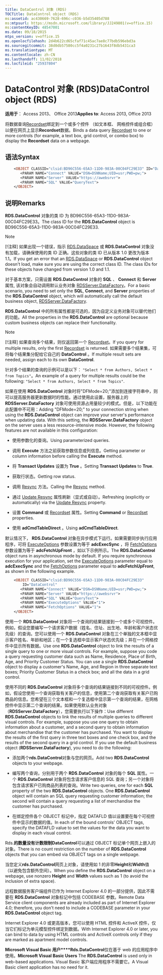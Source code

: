 ```yaml
---
title: DataControl 对象 (RDS)
TOCTitle: DataControl object (RDS)
ms:assetid: ac430669-7628-696c-c036-b5d35405d788
ms:mtpsurl: https://msdn.microsoft.com/library/JJ249801(v=office.15)
ms:contentKeyID: 48547001
ms.date: 09/18/2015
mtps_version: v=office.15
ms.openlocfilehash: 2d4b622cd65cfaf71c45ac7ae8c77bdb596ebd3a
ms.sourcegitcommit: 38d0db57580cc5f4a0231c27b1643f8db5431ca3
ms.translationtype: MT
ms.contentlocale: zh-CN
ms.lasthandoff: 11/02/2018
ms.locfileid: "25937804"
---
```

# <a name="datacontrol-object-rds"></a><span data-ttu-id="6a7d1-102">DataControl 对象 (RDS)</span><span class="sxs-lookup"><span data-stu-id="6a7d1-102">DataControl object (RDS)</span></span>

<span data-ttu-id="6a7d1-103">**适用于**： Access 2013、 Office 2013</span><span class="sxs-lookup"><span data-stu-id="6a7d1-103">**Applies to**: Access 2013, Office 2013</span></span>

<span data-ttu-id="6a7d1-104">将数据查询[Recordset](recordset-object-ado.md)绑定到一个或多个控件 （如文本框、 网格控件或组合框） 以便在网页上显示**Recordset**数据。</span><span class="sxs-lookup"><span data-stu-id="6a7d1-104">Binds a data query [Recordset](recordset-object-ado.md) to one or more controls (for example, a text box, grid control, or combo box) to display the **Recordset** data on a webpage.</span></span>

## <a name="syntax"></a><span data-ttu-id="6a7d1-105">语法</span><span class="sxs-lookup"><span data-stu-id="6a7d1-105">Syntax</span></span>

```vb
    <OBJECT CLASSID="clsid:BD96C556-65A3-11D0-983A-00C04FC29E33" ID="DataControl"
       <PARAM NAME="Connect" VALUE="DSN=DSNName;UID=usr;PWD=pw;">
       <PARAM NAME="Server" VALUE="https://awebsrvr">
       <PARAM NAME="SQL" VALUE="QueryText">
    </OBJECT>
```

## <a name="remarks"></a><span data-ttu-id="6a7d1-106">说明</span><span class="sxs-lookup"><span data-stu-id="6a7d1-106">Remarks</span></span>

<span data-ttu-id="6a7d1-107">**RDS.DataControl** 对象的类 ID 为 BD96C556-65A3-11D0-983A-00C04FC29E33。</span><span class="sxs-lookup"><span data-stu-id="6a7d1-107">The class ID for the **RDS.DataControl** object is BD96C556-65A3-11D0-983A-00C04FC29E33.</span></span>

> [!NOTE]
> <span data-ttu-id="6a7d1-p101">[!注释] 如果出现一个错误，指示 [RDS.DataSpace](dataspace-object-rds.md) 或 **RDS.DataControl** 对象没有加载，请确保使用的类 ID 正确。这些对象的类 ID 已从版本 1.0 更改为版本 1.1。</span><span class="sxs-lookup"><span data-stu-id="6a7d1-p101">If you get an error that an [RDS.DataSpace](dataspace-object-rds.md) or **RDS.DataControl** object doesn't load, make sure you are using the correct class ID. The class IDs for these objects have changed from version 1.0 and 1.1.</span></span>

<span data-ttu-id="6a7d1-110">对于基本方案，只需设置 **RDS.DataControl** 对象的 **SQL** 、 **Connect** 和 **Server** 属性, 该对象会自动调用默认业务对象 [RDSServer.DataFactory](datafactory-object-rdsserver.md)。</span><span class="sxs-lookup"><span data-stu-id="6a7d1-110">For a basic scenario, you need to set only the **SQL**, **Connect**, and **Server** properties of the **RDS.DataControl** object, which will automatically call the default business object, [RDSServer.DataFactory](datafactory-object-rdsserver.md).</span></span>

<span data-ttu-id="6a7d1-111">**RDS.DataControl** 中的所有属性都是可选的，因为自定义业务对象可以替代他们的功能。</span><span class="sxs-lookup"><span data-stu-id="6a7d1-111">All the properties in the **RDS.DataControl** are optional because custom business objects can replace their functionality.</span></span>

> [!NOTE]
> <span data-ttu-id="6a7d1-112">[!注释] 如果查询多个结果，则仅返回第一个 [Recordset](recordset-object-ado.md)。</span><span class="sxs-lookup"><span data-stu-id="6a7d1-112">If you query for multiple results, only the first [Recordset](recordset-object-ado.md) is returned.</span></span> <span data-ttu-id="6a7d1-113">如果需要多个结果集，可将每个结果集分配给它自己的 **DataControl** 。</span><span class="sxs-lookup"><span data-stu-id="6a7d1-113">If multiple result sets are needed, assign each to its own **DataControl**.</span></span> 
> 
> <span data-ttu-id="6a7d1-114">针对多个结果的查询的示例可以是以下： `"Select * from Authors, Select * from Topics"`。</span><span class="sxs-lookup"><span data-stu-id="6a7d1-114">An example of a query for multiple results could be the following: `"Select * from Authors, Select * from Topics"`.</span></span>

<span data-ttu-id="6a7d1-p103">如果在使用 **RDS.DataControl** 对象时将"DFMode=20;"添加到连接字符串中，则可以提高服务器更新数据时的性能。通过使用此设置，服务器上的 **RDSServer.DataFactory** 对象可使用资源占用量较少的模式。但是，以下功能在此配置中不可用：</span><span class="sxs-lookup"><span data-stu-id="6a7d1-p103">Adding "DFMode=20;" to your connection string when using the **RDS.DataControl** object can improve your server's performance when updating data. With this setting, the **RDSServer.DataFactory** object on the server uses a less resource-intensive mode. However, the following features are not available in this configuration:</span></span>

  - <span data-ttu-id="6a7d1-118">使用参数化的查询。</span><span class="sxs-lookup"><span data-stu-id="6a7d1-118">Using parameterized queries.</span></span>

  - <span data-ttu-id="6a7d1-119">调用 **Execute** 方法之前获取参数信息或列信息。</span><span class="sxs-lookup"><span data-stu-id="6a7d1-119">Getting parameter or column information before calling the **Execute** method.</span></span>

  - <span data-ttu-id="6a7d1-120">将 **Transact Updates** 设置为 **True** 。</span><span class="sxs-lookup"><span data-stu-id="6a7d1-120">Setting **Transact Updates** to **True**.</span></span>

  - <span data-ttu-id="6a7d1-121">获取行状态。</span><span class="sxs-lookup"><span data-stu-id="6a7d1-121">Getting row status.</span></span>

  - <span data-ttu-id="6a7d1-122">调用 [Resync](resync-method-ado.md) 方法。</span><span class="sxs-lookup"><span data-stu-id="6a7d1-122">Calling the [Resync](resync-method-ado.md) method.</span></span>

  - <span data-ttu-id="6a7d1-123">通过 [Update Resync](update-resync-property-dynamic-ado.md) 属性刷新（显式或自动）。</span><span class="sxs-lookup"><span data-stu-id="6a7d1-123">Refreshing (explicitly or automatically) via the [Update Resync](update-resync-property-dynamic-ado.md) property.</span></span>

  - <span data-ttu-id="6a7d1-124">设置 **Command** 或 [Recordset](recordset-sourcerecordset-properties-rds.md) 属性。</span><span class="sxs-lookup"><span data-stu-id="6a7d1-124">Setting **Command** or [Recordset](recordset-sourcerecordset-properties-rds.md) properties.</span></span>

  - <span data-ttu-id="6a7d1-125">使用 **adCmdTableDirect** 。</span><span class="sxs-lookup"><span data-stu-id="6a7d1-125">Using **adCmdTableDirect**.</span></span>

<span data-ttu-id="6a7d1-p104">默认情况下， **RDS.DataControl** 对象在异步模式下运行。如果需要同步执行应用程序，可将 [ExecuteOptions](executeoptions-property-rds.md) 参数设置为等于 **adcExecSync** ，将 [FetchOptions](fetchoptions-property-rds.md) 参数设置为等于 **adcFetchUpFront** ，如以下示例所示。</span><span class="sxs-lookup"><span data-stu-id="6a7d1-p104">The **RDS.DataControl** object runs in asynchronous mode by default. If you require synchronous execution for your application, set the [ExecuteOptions](executeoptions-property-rds.md) parameter equal to **adcExecSync** and the [FetchOptions](fetchoptions-property-rds.md) parameter equal to **adcFetchUpFront**, as shown in the following example.</span></span>

```vb
    <OBJECT CLASSID="clsid:BD96C556-65A3-11D0-983A-00C04FC29E33" 
        ID="DataControl"
       <PARAM NAME="Connect" VALUE="DSN=DSNName;UID=usr;PWD=pw;">
       <PARAM NAME="Server" VALUE="https://awebsrvr">
       <PARAM NAME="SQL" VALUE="QueryText">
       <PARAM NAME="ExecuteOptions" VALUE="1">
       <PARAM NAME="FetchOptions" VALUE="1">
    </OBJECT>
```

<span data-ttu-id="6a7d1-p105">使用一个 **RDS.DataControl** 对象将一个查询的结果链接到一个或多个可视控件。例如，假设您要编写一个请求客户数据（姓名、住址、出生地、年龄和客户状态优先级）的查询。您可以使用一个 **RDS.DataControl** 对象在三个单独的文本框中显示客户姓名、年龄和地区；在一个复选框中显示客户状态优先级；并在一个网格控件中显示所有数据。</span><span class="sxs-lookup"><span data-stu-id="6a7d1-p105">Use one **RDS.DataControl** object to link the results of a single query to one or more visual controls. For example, suppose you code a query requesting customer data such as Name, Residence, Place of Birth, Age, and Priority Customer Status. You can use a single **RDS.DataControl** object to display a customer's Name, Age, and Region in three separate text boxes; Priority Customer Status in a check box; and all the data in a grid control.</span></span>

<span data-ttu-id="6a7d1-p106">使用不同的 **RDS.DataControl** 对象将多个查询的结果链接到不同的可视控件。例如，假设您使用一个查询获取有关客户的信息，使用第二个查询获取有关客户已购商品的信息。您希望在三个文本框和一个复选框中显示第一个查询的结果，在网格控件中显示第二个查询的结果。如果使用默认业务对象（**RDSServer.DataFactory**），您需要执行以下操作：</span><span class="sxs-lookup"><span data-stu-id="6a7d1-p106">Use different **RDS.DataControl** objects to link the results of multiple queries to different visual controls. For example, suppose you use one query to obtain information about a customer, and a second query to obtain information about merchandise that the customer has purchased. You want to display the results of the first query in three text boxes and one check box, and the results of the second query in a grid control. If you use the default business object (**RDSServer.DataFactory**), you need to do the following:</span></span>

  - <span data-ttu-id="6a7d1-135">添加两个**rds.DataControl**对象与您的网页。</span><span class="sxs-lookup"><span data-stu-id="6a7d1-135">Add two **RDS.DataControl** objects to your webpage.</span></span>

  - <span data-ttu-id="6a7d1-p107">编写两个查询，分别用于两个 **RDS.DataControl** 对象的每个 **SQL** 属性。一个 **RDS.DataControl** 对象将包含请求客户信息的 SQL 查询；另一个对象将包含请求客户已购商品列表的查询。</span><span class="sxs-lookup"><span data-stu-id="6a7d1-p107">Write two queries, one for each **SQL** property of the two **RDS.DataControl** objects. One **RDS.DataControl** object will contain an SQL query requesting customer information; the second will contain a query requesting a list of merchandise the customer has purchased.</span></span>

  - <span data-ttu-id="6a7d1-138">在绑定控件各个 OBJECT 标记中，指定 DATAFLD 值以设置要在每个可视控件中显示的数据的值。</span><span class="sxs-lookup"><span data-stu-id="6a7d1-138">In each of the bound controls' OBJECT tags, specify the DATAFLD value to set the values for the data you want to display in each visual control.</span></span>

<span data-ttu-id="6a7d1-139">Rds.**的数量没有计数限制DataControl**可以通过 OBJECT 标记单个网页上嵌入的对象。</span><span class="sxs-lookup"><span data-stu-id="6a7d1-139">There is no count restriction on the number of **RDS.DataControl** objects that you can embed via OBJECT tags on a single webpage.</span></span>

<span data-ttu-id="6a7d1-140">当您定义**rds.DataControl**网页上对象，请使用如 1 的非零**Height**和**Width**值 （以避免包含额外空间）。</span><span class="sxs-lookup"><span data-stu-id="6a7d1-140">When you define the **RDS.DataControl** object on a webpage, use nonzero **Height** and **Width** values such as 1 (to avoid the inclusion of extra space).</span></span>

<span data-ttu-id="6a7d1-141">远程数据服务客户端组件已作为 Internet Explorer 4.0 的一部分提供，因此不需要在 **RDS.DataControl** 对象标记中包括 CODEBASE 参数。</span><span class="sxs-lookup"><span data-stu-id="6a7d1-141">Remote Data Service client components are already included as part of Internet Explorer 4.0; therefore, you don't need to include a CODEBASE parameter in your **RDS.DataControl** object tag.</span></span>

<span data-ttu-id="6a7d1-142">Internet Explorer 4.0 或更高版本，您可以使用 HTML 控件和 ActiveX 控件，仅当它们标记为单元模型控件绑定到数据。</span><span class="sxs-lookup"><span data-stu-id="6a7d1-142">With Internet Explorer 4.0 or later, you can bind to data by using HTML controls and ActiveX controls only if they are marked as apartment model controls.</span></span>

<span data-ttu-id="6a7d1-143">**Microsoft Visual Basic 用户\*\*\*\*Rds.DataControl**仅在基于 web 的应用程序中使用。</span><span class="sxs-lookup"><span data-stu-id="6a7d1-143">**Microsoft Visual Basic Users** The **RDS.DataControl** is used only in web-based applications.</span></span> <span data-ttu-id="6a7d1-144">Visual Basic 客户端应用程序不需要它。</span><span class="sxs-lookup"><span data-stu-id="6a7d1-144">A Visual Basic client application has no need for it.</span></span>

